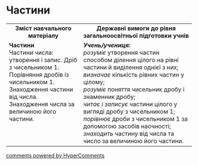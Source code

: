 <div id="hypercomments_widget" class="js-hypercomments-widget invisible"></div>

# Частини
<table>
  <tr>
    <td width="40%" align="center"><b>Зміст навчального матеріалу<b></td>
    <td width="60%" align="center"><b>Державні вимоги до рівня загальноосвітньої підготовки учнів</b></td>
  </tr>
  <tr>
    <td width="40%" style="vertical-align:top !important;"><b>Частини</b><br>
Частини числа: утворення і запис. Дріб з чисельником 1.<br>
Порівняння дробів із чисельником 1.<br>
Знаходження частини від числа.<br> 
Знаходження числа за величиною його частини.<br></td>
    <td width="60%" style="vertical-align:top !important;"><i><b>Учень/учениця:</b></i><br>
<i>розуміє</i> утворення частин способом ділення цілого на рівні частини й виділення однієї з них; <br>
<i>визначає</i> кількість рівних  частин у цілому; <br>
<i>розуміє</i> поняття чисельник дробу і знаменник дробу;<br>
<i>читає і записує</i> частини цілого у вигляді дробу з чисельником 1;<br>
<i>порівнює</i> дроби з чисельником 1 за допомогою засобів наочності; <br>
<i>знаходить</i> частину від числа та число за  величиною його частини.<br></td>
  </tr>
</table>

<div class="js-hypercomments-container">
    <a href="http://hypercomments.com" class="hc-link" title="comments widget">comments powered by HyperComments</a>
</div>